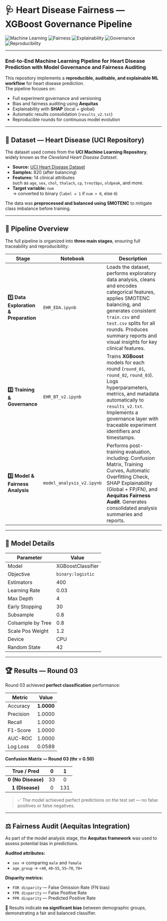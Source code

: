 # 🩺 Heart Disease Fairness — XGBoost Governance Pipeline

![Machine Learning](https://img.shields.io/badge/Machine%20Learning-XGBoost-blue)
![Fairness](https://img.shields.io/badge/Fairness-Aequitas-success)
![Explainability](https://img.shields.io/badge/Explainability-SHAP-lightgrey)
![Governance](https://img.shields.io/badge/Governance-Active-orange)
![Reproducibility](https://img.shields.io/badge/Reproducibility-100%25-brightgreen)

---

### End-to-End Machine Learning Pipeline for Heart Disease Prediction with Model Governance and Fairness Auditing

This repository implements a **reproducible, auditable, and explainable ML workflow** for heart disease prediction.  
The pipeline focuses on:
- Full experiment governance and versioning  
- Bias and fairness auditing using **Aequitas**  
- Explainability with **SHAP** (local + global)  
- Automatic results consolidation (`results_v2.txt`)  
- Reproducible rounds for continuous model evolution  

---

## 💾 Dataset — Heart Disease (UCI Repository)

The dataset used comes from the **UCI Machine Learning Repository**,  
widely known as the *Cleveland Heart Disease Dataset*.

- **Source:** [UCI Heart Disease Dataset](https://archive.ics.uci.edu/ml/datasets/heart+disease)
- **Samples:** 820 (after balancing)
- **Features:** 14 clinical attributes  
  such as `age`, `sex`, `chol`, `thalach`, `cp`, `trestbps`, `oldpeak`, and more.
- **Target variable:** `num`  
  → converted to binary (`label = 1` if `num > 0`, else `0`)

The data was **preprocessed and balanced using SMOTENC** to mitigate class imbalance before training.

---

## 🚀 Pipeline Overview

The full pipeline is organized into **three main stages**, ensuring full traceability and reproducibility:

| Stage | Notebook | Description |
|--------|-----------|-------------|
| **1️⃣ Data Exploration & Preparation** | `EHR_EDA.ipynb` | Loads the dataset, performs exploratory data analysis, cleans and encodes categorical features, applies SMOTENC balancing, and generates consistent `train.csv` and `test.csv` splits for all rounds. Produces summary reports and visual insights for key clinical features. |
| **2️⃣ Training & Governance** | `EHR_BT_v2.ipynb` | Trains **XGBoost** models for each round (`round_01`, `round_02`, `round_03`). Logs hyperparameters, metrics, and metadata automatically to `results_v2.txt`. Implements a governance layer with traceable experiment identifiers and timestamps. |
| **3️⃣ Model & Fairness Analysis** | `model_analysis_v2.ipynb` | Performs post-training evaluation, including: Confusion Matrix, Training Curves, Automatic Overfitting Check, SHAP Explainability (Global + FP/FN), and **Aequitas Fairness Audit**. Generates consolidated analysis summaries and reports. |

---

## 🧠 Model Details

| Parameter | Value |
|------------|--------|
| Model | XGBoostClassifier |
| Objective | `binary:logistic` |
| Estimators | 400 |
| Learning Rate | 0.03 |
| Max Depth | 4 |
| Early Stopping | 30 |
| Subsample | 0.8 |
| Colsample by Tree | 0.8 |
| Scale Pos Weight | 1.2 |
| Device | CPU |
| Random State | 42 |

---

## 🏆 Results — Round 03

Round 03 achieved **perfect classification** performance:

| Metric | Value |
|----------|--------|
| Accuracy | **1.0000** |
| Precision | 1.0000 |
| Recall | 1.0000 |
| F1-Score | 1.0000 |
| AUC-ROC | 1.0000 |
| Log Loss | 0.0589 |

**Confusion Matrix — Round 03 (thr = 0.50)**  

| **True / Pred** | **0** | **1** |
|:----------------:|:------:|:------:|
| **0 (No Disease)** | 33 | 0 |
| **1 (Disease)** | 0 | 131 |

> ✅ The model achieved perfect predictions on the test set — no false positives or false negatives.

---

## ⚖️ Fairness Audit (Aequitas Integration)

As part of the model analysis stage, the **Aequitas framework** was used to assess potential bias in predictions.

**Audited attributes:**
- `sex` → comparing `male` and `female`
- `age_group` → `<40`, `40–55`, `55–70`, `70+`

**Disparity metrics:**
- `FOR disparity` — False Omission Rate (FN bias)
- `FPR disparity` — False Positive Rate
- `PPR disparity` — Predicted Positive Rate

💬 Results indicate **no significant bias** between demographic groups,  
demonstrating a fair and balanced classifier.



